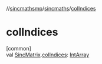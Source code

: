 //[sincmathsmp](../../index.md)/[sincmaths](index.md)/[colIndices](col-indices.md)

# colIndices

[common]\
val [SincMatrix](-sinc-matrix/index.md).[colIndices](col-indices.md): [IntArray](https://kotlinlang.org/api/latest/jvm/stdlib/kotlin/-int-array/index.html)
